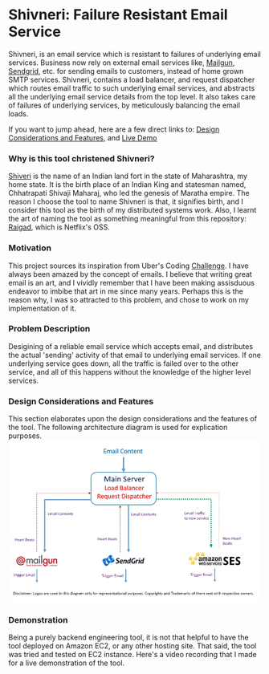 # Shivneri: Failure Resistant Email Service

Shivneri, is an email service which is resistant to failures of underlying email services. Business now rely on external email services like, [Mailgun](https://mailgun.com), [Sendgrid](https://sendgrid.com/), etc. for sending emails to customers, instead of home grown SMTP services. Shivneri, contains a load balancer, and request dispatcher which routes email traffic to such underlying email services, and abstracts all the underlying email service details from the top level. It also takes care of failures of underlying services, by meticulously balancing the email loads.

If you want to jump ahead, here are a few direct links to: [Design Considerations and Features](https://github.com/ashwintumma23/Shivneri/#design-considerations-and-features), and [Live Demo]()

### Why is this tool christened Shivneri?
[Shiveri](https://en.wikipedia.org/wiki/Shivneri) is the name of an Indian land fort in the state of Maharashtra, my home state. It is the birth place of an Indian King and statesman named, Chhatrapati Shivaji Maharaj, who led the genesis of Maratha empire. The reason I choose the tool to name Shivneri is that, it signifies birth, and I consider this tool as the birth of my distributed systems work. Also, I learnt the art of naming the tool as something meaningful from this repository: [Raigad](https://github.com/Netflix/Raigad), which is Netflix's OSS.

### Motivation 
This project sources its inspiration from Uber's Coding [Challenge](https://github.com/uber/coding-challenge-tools/blob/master/coding_challenge.md). I have always been amazed by the concept of emails. I believe that writing great email is an art, and I vividly remember that I have been making assisduous endeavor to imbibe that art in me since many years. Perhaps this is the reason why, I was so attracted to this problem, and chose to work on my implementation of it.

### Problem Description
Desigining of a reliable email service which accepts email, and distributes the actual 'sending' activity of that email to underlying email services. If one underlying service goes down, all the traffic is failed over to the other service, and all of this happens without the knowledge of the higher level services. 

### Design Considerations and Features
This section elaborates upon the design considerations and the features of the tool. The following architecture diagram is used for explication purposes.
![Shivneri Architecture](https://github.com/ashwintumma23/Shivneri/blob/master/images/ShivneriArchitecture.jpg "Shivneri Architecture")

### Demonstration
Being a purely backend engineering tool, it is not that helpful to have the tool deployed on Amazon EC2, or any other hosting site. That said, the tool was tried and tested on EC2 instance. Here's a video recording that I made for a live demonstration of the tool.
